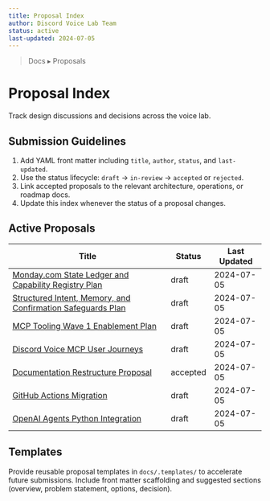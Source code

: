 ```yaml
---
title: Proposal Index
author: Discord Voice Lab Team
status: active
last-updated: 2024-07-05
---
```


<!-- markdownlint-disable-next-line MD041 -->
> Docs ▸ Proposals

# Proposal Index

Track design discussions and decisions across the voice lab.

## Submission Guidelines

1. Add YAML front matter including `title`, `author`, `status`, and `last-updated`.
2. Use the status lifecycle: `draft` → `in-review` → `accepted` or `rejected`.
3. Link accepted proposals to the relevant architecture, operations, or roadmap docs.
4. Update this index whenever the status of a proposal changes.

## Active Proposals

| Title | Status | Last Updated |
| --- | --- | --- |
| [Monday.com State Ledger and Capability Registry Plan](monday-state-ledger-capability-registry-plan.md) | draft | 2024-07-05 |
| [Structured Intent, Memory, and Confirmation Safeguards Plan](structured-intent-memory-confirmation-plan.md) | draft | 2024-07-05 |
| [MCP Tooling Wave 1 Enablement Plan](mcp-tooling-wave1-plan.md) | draft | 2024-07-05 |
| [Discord Voice MCP User Journeys](discord-voice-mcp-user-journeys.md) | draft | 2024-07-05 |
| [Documentation Restructure Proposal](documentation-restructure.md) | accepted | 2024-07-05 |
| [GitHub Actions Migration](github-actions-migration.md) | draft | 2024-07-05 |
| [OpenAI Agents Python Integration](openai-agents-python-integration.md) | draft | 2024-07-05 |

## Templates

Provide reusable proposal templates in `docs/.templates/` to accelerate future submissions. Include
front matter scaffolding and suggested sections (overview, problem statement, options, decision).
